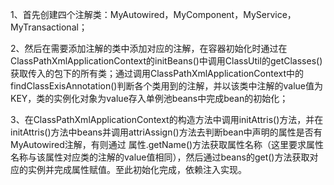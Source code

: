 1、首先创建四个注解类：MyAutowired，MyComponent，MyService，MyTransactional；

2、然后在需要添加注解的类中添加对应的注解，在容器初始化时通过在ClassPathXmlApplicationContext的initBeans()中调用ClassUtil的getClasses()获取传入的包下的所有类；通过调用ClassPathXmlApplicationContext中的findClassExisAnnotation()判断各个类用到的注解，并以该类中注解的value值为KEY，类的实例化对象为value存入单例池beans中完成bean的初始化；

3、在ClassPathXmlApplicationContext的构造方法中调用initAttris()方法，并在initAttris()方法中beans并调用attriAssign()方法去判断bean中声明的属性是否有MyAutowired注解，有则通过 属性.getName()方法获取属性名称（这里要求属性名称与该属性对应类的注解的value值相同），然后通过beans的get()方法获取对应的实例并完成属性赋值。至此初始化完成，依赖注入实现。

